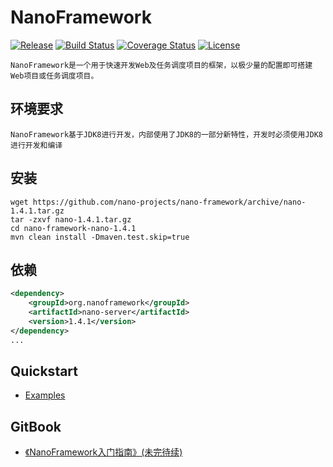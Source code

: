 NanoFramework
====
[![Release](https://img.shields.io/badge/release-1.4.1-blue.svg)](https://github.com/nano-projects/nano-framework/releases)
[![Build Status](https://travis-ci.org/nano-projects/nano-framework.svg?branch=master)](https://travis-ci.org/nano-projects/nano-framework)
[![Coverage Status](https://coveralls.io/repos/github/nano-projects/nano-framework/badge.svg)](https://coveralls.io/github/nano-projects/nano-framework)
[![License](https://img.shields.io/badge/license-Apache%202-4EB1BA.svg)](https://www.apache.org/licenses/LICENSE-2.0.html)

	NanoFramework是一个用于快速开发Web及任务调度项目的框架，以极少量的配置即可搭建Web项目或任务调度项目。
	
	
环境要求
----
	NanoFramework基于JDK8进行开发，内部使用了JDK8的一部分新特性，开发时必须使用JDK8进行开发和编译

安装
----
```shell
wget https://github.com/nano-projects/nano-framework/archive/nano-1.4.1.tar.gz
tar -zxvf nano-1.4.1.tar.gz
cd nano-framework-nano-1.4.1
mvn clean install -Dmaven.test.skip=true
```

依赖
----
```xml
<dependency>
    <groupId>org.nanoframework</groupId>
    <artifactId>nano-server</artifactId>
    <version>1.4.1</version>
</dependency>
...
```

Quickstart
----
- [Examples](https://github.com/nano-projects/nano-examples)

GitBook
----
- [《NanoFramework入门指南》(未完待续)](https://riveryang.gitbooks.io/nanoframework/content)
